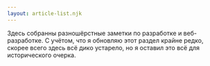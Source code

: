 ```yaml
---
layout: article-list.njk
---
```


Здесь собранны разношёрстные заметки по разработке и веб-разработке. С учётом, что я обновляю этот раздел
крайне редко, скорее всего здесь всё дико устарело, но я оставил это всё для исторического очерка.
